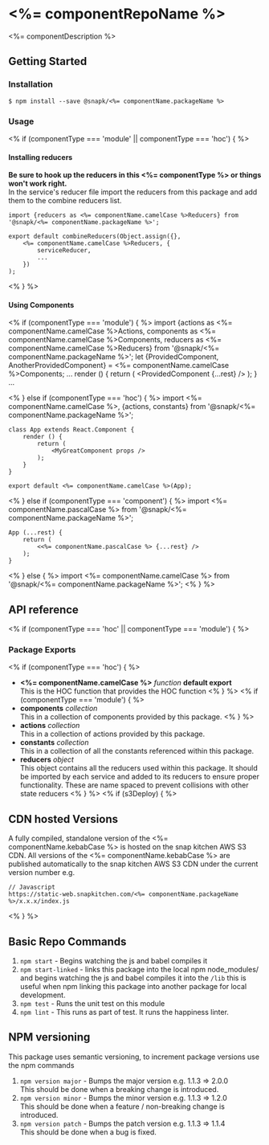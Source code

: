 # <%= componentRepoName %>
<%= componentDescription %>

## Getting Started 

### Installation    
	$ npm install --save @snapk/<%= componentName.packageName %>

### Usage    
<% if (componentType === 'module' || componentType === 'hoc') { %>
#### Installing reducers
**Be sure to hook up the reducers in this <%= componentType %> or things won't work right.**  
In the service's reducer file import the reducers from this package and add them to the combine reducers
list.

	import {reducers as <%= componentName.camelCase %>Reducers} from '@snapk/<%= componentName.packageName %>';
	
	export default combineReducers(Object.assign({},
    	<%= componentName.camelCase %>Reducers, {
    	    serviceReducer,
    	    ...
    	})
    );
<% } %>

#### Using Components

<% if (componentType === 'module') { %>
	import {actions as <%= componentName.camelCase %>Actions, components as <%= componentName.camelCase %>Components, reducers as <%= componentName.camelCase %>Reducers} from '@snapk/<%= componentName.packageName %>';
	let {ProvidedComponent, AnotherProvidedComponent} = <%= componentName.camelCase %>Components;
	...
	render () {
		return (
			<ProvidedComponent {...rest} />
		);
	}
	...
	
<% } else if (componentType === 'hoc') { %>
	import <%= componentName.camelCase %>, {actions, constants} from '@snapk/<%= componentName.packageName %>';
	
	class App extends React.Component {
        render () {
            return (
                <MyGreatComponent props />
            );
        }
    }

    export default <%= componentName.camelCase %>(App);
<% } else if (componentType === 'component') { %>
	import <%= componentName.pascalCase %> from '@snapk/<%= componentName.packageName %>';
	
	App (...rest) {
        return (
            <<%= componentName.pascalCase %> {...rest} />
        );
    }
        
<% } else { %>
	import <%= componentName.camelCase %> from '@snapk/<%= componentName.packageName %>';
<% } %>

## API reference
<% if (componentType === 'hoc' || componentType === 'module') { %>
### Package Exports
<% if (componentType === 'hoc') { %>
- **<%= componentName.camelCase %>** _function_ **default export**  
This is the HOC function that provides the HOC function
<% } %>
<% if (componentType === 'module') { %>
- **components** _collection_  
This in a collection of components provided by this package.
<% } %>
- **actions** _collection_  
This in a collection of actions provided by this package.
- **constants** _collection_  
This in a collection of all the constants referenced within this package.
- **reducers** _object_  
This object contains all the reducers used within this package. It should be imported by each
service and added to its reducers to ensure proper functionality. These are name spaced to prevent
collisions with other state reducers 
<% } %>
<% if (s3Deploy) { %>
## CDN hosted Versions
A fully compiled, standalone version of the <%= componentName.kebabCase %> is hosted on the snap kitchen
AWS S3 CDN. All versions of the <%= componentName.kebabCase %> are published automatically to the snap
kitchen AWS S3
CDN under the current version number e.g. 
```
// Javascript
https://static-web.snapkitchen.com/<%= componentName.packageName %>/x.x.x/index.js
```
<% } %>
## Basic Repo Commands
1. `npm start` - Begins watching the js and babel compiles it
1. `npm start-linked` - links this package into the local npm node_modules/ and begins watching the js
and babel compiles it into the `/lib` this is useful when npm linking this package into another package
for local development. 
1. `npm test` - Runs the unit test on this module
1. `npm lint` - This runs as part of test. It runs the happiness linter.

## NPM versioning
This package uses semantic versioning, to increment package versions use the npm commands

1. `npm version major` - Bumps the major version e.g. 1.1.3 => 2.0.0  
  This should be done when a breaking change is introduced.
2. `npm version minor` - Bumps the minor version e.g. 1.1.3 => 1.2.0  
  This should be done when a feature / non-breaking change is introduced.
3. `npm version patch` - Bumps the patch version e.g. 1.1.3 => 1.1.4  
  This should be done when a bug is fixed.
